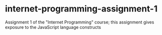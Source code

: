 # internet-programming-assignment-1
Assignment 1 of the "Internet Programming" course; this assignment gives exposure to the JavaScript language constructs
